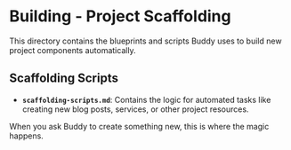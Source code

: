 # Building - Project Scaffolding

This directory contains the blueprints and scripts Buddy uses to build new project components automatically.

## Scaffolding Scripts

- **`scaffolding-scripts.md`**: Contains the logic for automated tasks like creating new blog posts, services, or other project resources.

When you ask Buddy to create something new, this is where the magic happens.
